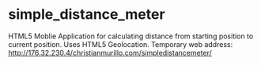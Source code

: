 # simple_distance_meter

HTML5 Moblie Application for calculating distance from starting position to current position. Uses HTML5 Geolocation.
Temporary web address: http://176.32.230.4/christianmurillo.com/simpledistancemeter/

